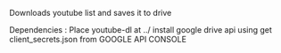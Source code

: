 Downloads youtube list and saves it to drive

Dependencies : Place youtube-dl at ../
               install google drive api using
               get client_secrets.json from GOOGLE API CONSOLE
